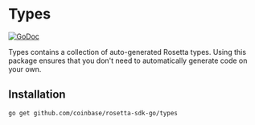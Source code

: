 # Types

[![GoDoc](https://img.shields.io/badge/go.dev-reference-007d9c?logo=go&logoColor=white&style=shield)](https://pkg.go.dev/github.com/coinbase/rosetta-sdk-go/types?tab=doc)

Types contains a collection of auto-generated Rosetta types. Using this
package ensures that you don't need to automatically generate code on your
own.

## Installation

```shell
go get github.com/coinbase/rosetta-sdk-go/types
```
